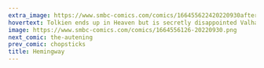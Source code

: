 ```yaml
---
extra_image: https://www.smbc-comics.com/comics/166455622420220930after.png
hovertext: Tolkien ends up in Heaven but is secretly disappointed Valhalla wasn't available.
image: https://www.smbc-comics.com/comics/1664556126-20220930.png
next_comic: the-autening
prev_comic: chopsticks
title: Hemingway
---
```


